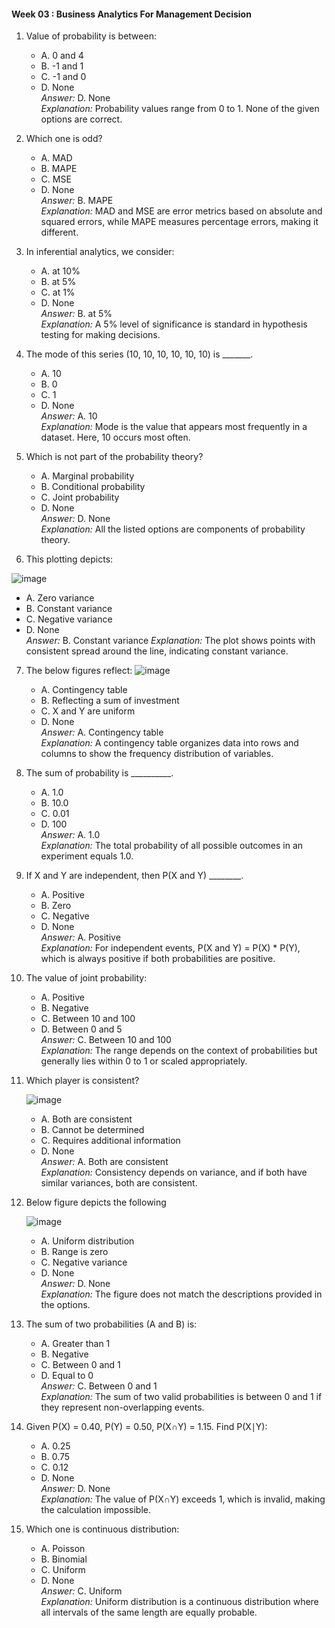 #### Week 03 : Business Analytics For Management Decision

1. Value of probability is between:
   - A. 0 and 4  
   - B. -1 and 1  
   - C. -1 and 0  
   - D. None  
   *Answer:* D. None  
   *Explanation:* Probability values range from 0 to 1. None of the given options are correct.

2. Which one is odd?
   - A. MAD  
   - B. MAPE  
   - C. MSE  
   - D. None  
   *Answer:* B. MAPE  
   *Explanation:* MAD and MSE are error metrics based on absolute and squared errors, while MAPE measures percentage errors, making it different.

3. In inferential analytics, we consider:
   - A. at 10%  
   - B. at 5%  
   - C. at 1%  
   - D. None  
   *Answer:* B. at 5%  
   *Explanation:* A 5% level of significance is standard in hypothesis testing for making decisions.

4. The mode of this series (10, 10, 10, 10, 10, 10) is _______.
   - A. 10  
   - B. 0  
   - C. 1  
   - D. None  
   *Answer:* A. 10  
   *Explanation:* Mode is the value that appears most frequently in a dataset. Here, 10 occurs most often.

5. Which is not part of the probability theory?
   - A. Marginal probability  
   - B. Conditional probability  
   - C. Joint probability  
   - D. None  
   *Answer:* D. None  
   *Explanation:* All the listed options are components of probability theory.

6. This plotting depicts:
   
![image](https://github.com/user-attachments/assets/7a2b8f04-5de2-47a4-9ecc-111ea5ba849d)
   - A. Zero variance
   - B. Constant variance  
   - C. Negative variance  
   - D. None  
   *Answer:* B. Constant variance
   *Explanation:* The plot shows points with consistent spread around the line, indicating constant variance.

7. The below figures reflect:
 ![image](https://github.com/user-attachments/assets/e6a1c6d4-1d07-4b27-8484-9e6619fc70c4)

   - A. Contingency table  
   - B. Reflecting a sum of investment  
   - C. X and Y are uniform  
   - D. None  
   *Answer:* A. Contingency table  
   *Explanation:* A contingency table organizes data into rows and columns to show the frequency distribution of variables.

8. The sum of probability is __________.
   - A. 1.0  
   - B. 10.0  
   - C. 0.01  
   - D. 100  
   *Answer:* A. 1.0  
   *Explanation:* The total probability of all possible outcomes in an experiment equals 1.0.

9. If X and Y are independent, then P(X and Y) ________.
   - A. Positive  
   - B. Zero  
   - C. Negative  
   - D. None  
   *Answer:* A. Positive  
   *Explanation:* For independent events, P(X and Y) = P(X) * P(Y), which is always positive if both probabilities are positive.

10. The value of joint probability:
    - A. Positive  
    - B. Negative  
    - C. Between 10 and 100  
    - D. Between 0 and 5  
    *Answer:* C. Between 10 and 100  
    *Explanation:* The range depends on the context of probabilities but generally lies within 0 to 1 or scaled appropriately.

11. Which player is consistent?
 
    ![image](https://github.com/user-attachments/assets/fffde0c5-ec2c-4c56-93e3-5068e47527e8)

    - A. Both are consistent  
    - B. Cannot be determined  
    - C. Requires additional information  
    - D. None  
    *Answer:* A. Both are consistent  
    *Explanation:* Consistency depends on variance, and if both have similar variances, both are consistent.

13. Below figure depicts the following
    
    ![image](https://github.com/user-attachments/assets/4e9f38a2-2dd0-4c31-96d7-22e3e9ba624a)

    - A. Uniform distribution  
    - B. Range is zero  
    - C. Negative variance  
    - D. None  
    *Answer:* D. None  
    *Explanation:* The figure does not match the descriptions provided in the options.

14. The sum of two probabilities (A and B) is:
    - A. Greater than 1  
    - B. Negative  
    - C. Between 0 and 1  
    - D. Equal to 0  
    *Answer:* C. Between 0 and 1  
    *Explanation:* The sum of two valid probabilities is between 0 and 1 if they represent non-overlapping events.

15. Given P(X) = 0.40, P(Y) = 0.50, P(X∩Y) = 1.15. Find P(X∣Y):  
    - A. 0.25  
    - B. 0.75  
    - C. 0.12  
    - D. None  
    *Answer:* D. None  
    *Explanation:* The value of P(X∩Y) exceeds 1, which is invalid, making the calculation impossible.

16. Which one is continuous distribution:
    - A. Poisson  
    - B. Binomial  
    - C. Uniform  
    - D. None  
    *Answer:* C. Uniform  
    *Explanation:* Uniform distribution is a continuous distribution where all intervals of the same length are equally probable.
